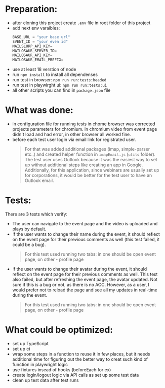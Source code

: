 # Preparation:

- after cloning this project create `.env` file in root folder of this project
- add next env varaibles:
    ```python
    BASE_URL = "your base url"
    EVENT_ID = "your even id"
    MAILSLURP_API_KEY=
    MAILOSAUR_SERVER_ID=
    MAILOSAUR_API_KEY=
    MAILOSAUR_EMAIL_PREFIX=
    ```
- use at least 18 verstion of node
- run `npm install` to install all dependenses 
- run test in browser: `npm run run:tests:headed`
- run test in playwirght ui: `npm run run:tests:ui`
- all other scripts you can find in `package.json` file

# What was done:

- in configuration file for running tests in chome browser was corrected projects parameters for chromium. In chromium video from event page didn't load and had error, in other browser all worked fine.
- before each test user login via email link for registrated user.
  > For that was added additional packages (imap, simple-parser etc..) and created helper function in `imapEmail.js` (`utils` folder).
  > The test user uses Outlook because it was the easiest way to set up without additional steps like creating an app in Google. Additionally, for this application, since webinars are usually set up for corporations, it would be better for the test user to have an Outlook email.

# Tests:

There are 3 tests which verify:

* The user can navigate to the event page and the video is uploaded and plays by default.
* If the user wants to change their name during the event, it should reflect on the event page for their previous comments as well (this test failed, it could be a bug).
  > For this test used running two tabs: in one should be open event page, on other - profile page
* If the user wants to change their avatar during the event, it should reflect on the event page for their previous comments as well. This test also failed, but after refreshing the event page, the avatar updated. Not sure if this is a bug or not, as there is no ACC. However, as a user, I would prefer not to reload the page and see all my updates in real-time during the event.
  > For this test used running two tabs: in one should be open event page, on other - profile page

# What could be optimized:

- set up TypeScript
- set up ci
- wrap some steps in a function to reuse it in few places, but it needs additional time for figuring out the better way to creat such kind of function in playwright logic
- use fixtures insead of hooks (beforeEach for ex)
- create login/logout logic via API calls as set up some test data
- clean up test data after test runs
